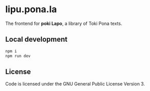 # lipu.pona.la

The frontend for **poki Lapo**, a library of Toki Pona texts.

## Local development

```sh
npm i
npm run dev
```

## License

Code is licensed under the GNU General Public License Version 3.
